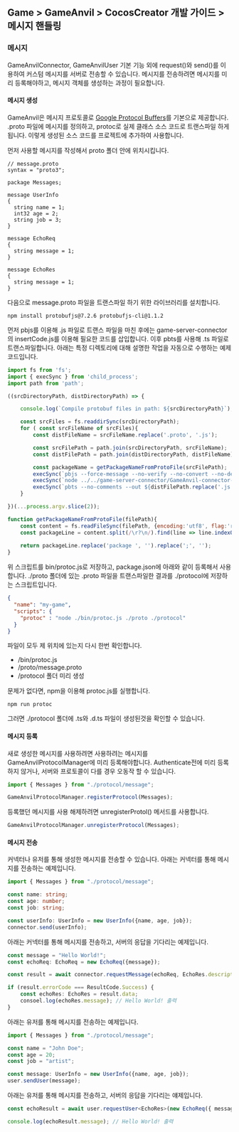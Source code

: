 ## Game > GameAnvil > CocosCreator 개발 가이드 > 메시지 핸들링

### 메시지

GameAnvilConnector, GameAnvilUser 기본 기능 외에 request()와 send()를 이용하여 커스텀 메시지를 서버로 전송할 수 있습니다. 메시지를 전송하려면 메시지를 미리 등록해야하고, 메시지 객체를 생성하는 과정이 필요합니다.

#### 메시지 생성

GameAnvil은 메시지 프로토콜로 [Google Protocol Buffers](https://developers.google.com/protocol-buffers/docs/proto3)를 기본으로 제공합니다. .proto 파일에 메시지를 정의하고, protoc로 실제 클래스 소스 코드로 트랜스파일 하게 됩니다. 이렇게 생성된 소스 코드를 프로젝트에 추가하여 사용합니다.

먼저 사용할 메시지를 작성해서 proto 폴더 안에 위치시킵니다.

```protocolbuffer
// message.proto
syntax = "proto3";

package Messages;

message UserInfo
{
  string name = 1;
  int32 age = 2;
  string job = 3;
}

message EchoReq
{
  string message = 1;
}

message EchoRes
{
  string message = 1;
}
```

다음으로 message.proto 파일을 트랜스파일 하기 위한 라이브러리를 설치합니다.

```shell
npm install protobufjs@7.2.6 protobufjs-cli@1.1.2
```

먼저 pbjs를 이용해 .js 파일로 트랜스 파일을 마친 후에는 game-server-connector의 insertCode.js를 이용해 필요한 코드를 삽입합니다. 이후 pbts를 사용해 .ts 파일로 트랜스파일합니다. 아래는 특정 디렉토리에 대해 설명한 작업을 자동으로 수행하는 예제 코드입니다.

```js
import fs from 'fs';
import { execSync } from 'child_process';
import path from 'path';

((srcDirectoryPath, distDirectoryPath) => {

    console.log(`Compile protobuf files in path: ${srcDirectoryPath}`);

    const srcFiles = fs.readdirSync(srcDirectoryPath);
    for ( const srcFileName of srcFiles){
        const distFileName = srcFileName.replace('.proto', '.js');

        const srcFilePath = path.join(srcDirectoryPath, srcFileName);
        const distFilePath = path.join(distDirectoryPath, distFileName);

        const packageName = getPackageNameFromProtoFile(srcFilePath);
        execSync(`pbjs --force-message --no-verify --no-convert --no-delimited -t static-module --wrap es6 --out ${distFilePath} ${srcFilePath}`);
        execSync(`node ../../game-server-connector/GameAnvil-connector-typescript/bin/insertCode.js ${distFilePath} ${srcFileName} ${packageName}`);
        execSync(`pbts --no-comments --out ${distFilePath.replace('.js', '.d.ts')} ${distFilePath}`);
    }

})(...process.argv.slice(2));

function getPackageNameFromProtoFile(filePath){
    const content = fs.readFileSync(filePath, {encoding:'utf8', flag:'r'});
    const packageLine = content.split(/\r?\n/).find(line => line.indexOf('package ') > -1);
    
    return packageLine.replace('package ', '').replace(';', '');
}
```

위 스크립트를 bin/protoc.js로 저장하고, package.json에 아래와 같이 등록해서 사용합니다. ./proto 폴더에 있는 .proto 파일을 트랜스파일한 결과를 ./protocol에 저장하는 스크립트입니다.

```json
{
  "name": "my-game",
  "scripts": {
    "protoc" : "node ./bin/protoc.js ./proto ./protocol"
  }
}
```

파일이 모두 제 위치에 있는지 다시 한번 확인합니다.

* /bin/protoc.js
* /proto/message.proto
* /protocol 폴더 미리 생성

문제가 없다면, npm을 이용해 protoc.js를 실행합니다.

```shell
npm run protoc
```

그러면 ./protocol 폴더에 .ts와 .d.ts 파일이 생성된것을 확인할 수 있습니다.

#### 메시지 등록

새로 생성한 메시지를 사용하려면 사용하려는 메시지를 GameAnvilProtocolManager에 미리 등록해야합니다. Authenticate전에 미리 등록하지 않거나, 서버와 프로토콜이 다를 경우 오동작 할 수 있습니다.

```typescript
import { Messages } from "./protocol/message";

GameAnvilProtocolManager.registerProtocol(Messages);
```

등록했던 메시지를 사용 해제하려면 unregisterProtol() 메서드를 사용합니다.

```typescript
GameAnvilProtocolManager.unregisterProtocol(Messages);
```

#### 메시지 전송

커넥터나 유저를 통해 생성한 메시지를 전송할 수 있습니다. 아래는 커넥터를 통해 메시지를 전송하는 예제입니다.

```typescript
import { Messages } from "./protocol/message";

const name: string;
const age: number;
const job: string;

const userInfo: UserInfo = new UserInfo({name, age, job});
connector.send(userInfo);
```

아래는 커넥터를 통해 메시지를 전송하고, 서버의 응답을 기다리는 예제입니다.

```typescript
const message = "Hello World!";
const echoReq: EchoReq = new EchoReq({message});

const result = await connector.requestMessage(echoReq, EchoRes.descriptor);

if (result.errorCode === ResultCode.Success) {
    const echoRes: EchoRes = result.data;
    consoel.log(echoRes.message); // Hello World! 출력
}
```

아래는 유저를 통해 메시지를 전송하는 예제입니다.

```typescript
import { Messages } from "./protocol/message";

const name = "John Doe";
const age = 20;
const job = "artist";

const message: UserInfo = new UserInfo({name, age, job});
user.sendUser(message);
```

아래는 유저를 통해 메시지를 전송하고, 서버의 응답을 기다리는 얘제입니다.

```typescript
const echoResult = await user.requestUser<EchoRes>(new EchoReq({ message: "Hello World!"}), EchoRes);

console.log(echoResult.message); // Hello World! 출력
```